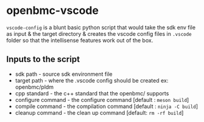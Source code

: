 # openbmc-vscode
`vscode-config` is a blunt basic python script that would take the sdk env file as input & the target directory & creates the vscode config files in `.vscode` folder so that the intellisense features work out of the box.

## Inputs to the script
- sdk path - source sdk environment file
- target path - where the .vscode config should be created ex: openbmc/pldm
- cpp standard - the c++ standard that the openbmc/<project> supports
- configure command - the configure command [default : `meson build`]
- compile command - the compilation command [default : `ninja -C build`]
- cleanup command - the clean up command [default: `rm -rf build`]